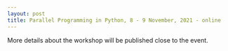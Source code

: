```yaml
---
layout: post
title: Parallel Programming in Python, 8 - 9 November, 2021 - online
---
```

More details about the workshop will be published close to the event.

